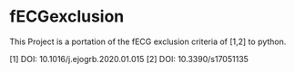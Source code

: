 # fECGexclusion

This Project is a portation of the fECG exclusion criteria of [1,2] to python.

[1] DOI: 10.1016/j.ejogrb.2020.01.015
[2] DOI: 10.3390/s17051135